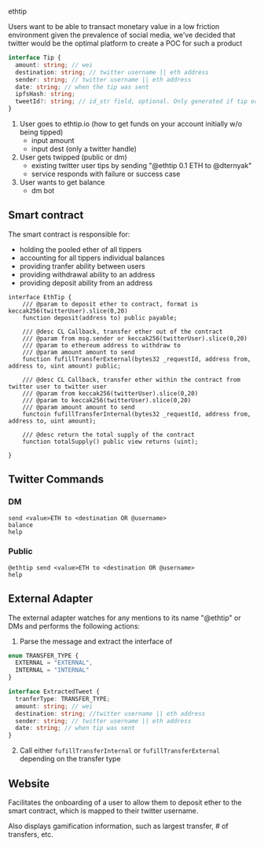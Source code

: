 ethtip

Users want to be able to transact monetary value in a low friction environment
given the prevalence of social media, we've decided that twitter would be the optimal platform to create a POC for such a product

```ts
interface Tip {
  amount: string; // wei
  destination: string; // twitter username || eth address
  sender: string; // twitter username || eth address
  date: string; // when the tip was sent
  ipfsHash: string;
  tweetId?: string; // id_str field, optional. Only generated if tip originates from twitter
}
```

1. User goes to ethtip.io (how to get funds on your account initially w/o being tipped)
   - input amount
   - input dest (only a twitter handle)
2. User gets twipped (public or dm)
   - existing twitter user tips by sending "@ethtip 0.1 ETH to @dternyak"
   - service responds with failure or success case
3. User wants to get balance
   - dm bot

## Smart contract

The smart contract is responsible for:

- holding the pooled ether of all tippers
- accounting for all tippers individual balances
- providing tranfer ability between users
- providing withdrawal ability to an address
- providing deposit ability from an address

```solidity
interface EthTip {
    /// @param to deposit ether to contract, format is keccak256(twitterUser).slice(0,20)
    function deposit(address to) public payable;

    /// @desc CL Callback, transfer ether out of the contract
    /// @param from msg.sender or keccak256(twitterUser).slice(0,20)
    /// @param to ethereum address to withdraw to
    /// @param amount amount to send
    function fufillTransferExternal(bytes32 _requestId, address from, address to, uint amount) public;

    /// @desc CL Callback, transfer ether within the contract from twitter user to twitter user
    /// @param from keccak256(twitterUser).slice(0,20)
    /// @param to keccak256(twitterUser).slice(0,20)
    /// @param amount amount to send
    functoin fufillTransferInternal(bytes32 _requestId, address from, address to, uint amount);

    /// @desc return the total supply of the contract
    function totalSupply() public view returns (uint);

}
```

## Twitter Commands

### DM

```
send <value>ETH to <destination OR @username>
balance
help
```

### Public

```
@ethtip send <value>ETH to <destination OR @username>
help
```

## External Adapter

The external adapter watches for any mentions to its name "@ethtip" or DMs and performs the following actions:

1. Parse the message and extract the interface of

```ts
enum TRANSFER_TYPE {
  EXTERNAL = "EXTERNAL",
  INTERNAL = "INTERNAL"
}

interface ExtractedTweet {
  tranferType: TRANSFER_TYPE;
  amount: string; // wei
  destination: string; //twitter username || eth address
  sender: string; // twitter username || eth address
  date: string; // when tip was sent
}
```

2. Call either `fufillTransferInternal` or `fufillTransferExternal` depending on the transfer type

## Website

Facilitates the onboarding of a user to allow them to deposit ether to the smart contract, which is mapped to their twitter username.

Also displays gamification information, such as largest transfer, # of transfers, etc.
